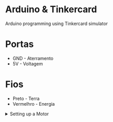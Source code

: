 # Arduino & Tinkercard
Arduino programming using Tinkercard simulator

# Portas
* GND - Aterramento
* 5V - Voltagem

# Fios
* Preto - Terra
* Vermelhro - Energia

<details>
<summary>Setting up a Motor</summary>
  - Conectado o fio preto a porta GND
  - Conectado o fio vermelho a porta 5V
  
  
</details>

